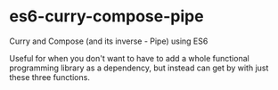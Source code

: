 # es6-curry-compose-pipe
Curry and Compose (and its inverse - Pipe) using ES6

Useful for when you don't want to have to add a whole functional programming library as a dependency, but instead can get by with just these three functions.
